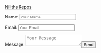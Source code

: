 [Nillths Repos](https://github.com/Nillth)


<body>

<form  action="http://formspree.io/marc@nillth.com"  method="post">

Name: <input  type="text"  name="Name"  placeholder="Your Name">

Email: <input  type="email"  name="_replyto"  placeholder="Your Email">

Message: <textarea  name="message"  placeholder="Your Message"></textarea><input  type="submit"  value="Send"/>

<input  type="hidden"  name="_subject"  Value="Submitted from Nillth.net"/>

</form>

</body>
<!--stackedit_data:
eyJoaXN0b3J5IjpbLTE4NDUxODgyNF19
-->